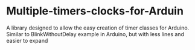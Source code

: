 # Multiple-timers-clocks-for-Arduin
A library designed to allow the easy creation of timer classes for Arduino. Similar to BlinkWithoutDelay example in Arduino, but with less lines and easier to expand
